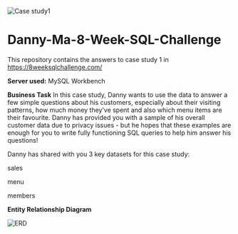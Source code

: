 ![Case study1](https://github.com/user-attachments/assets/e7a1429a-7fd6-4c60-9eeb-5607f29bde02)
# Danny-Ma-8-Week-SQL-Challenge
This repository contains the answers to case study 1 in https://8weeksqlchallenge.com/

**Server used:**
MySQL Workbench

**Business Task**
In this case study, Danny wants to use the data to answer a few simple questions about his customers, especially about their visiting patterns, how much money they’ve spent and also which menu items are their favourite.
Danny has provided you with a sample of his overall customer data due to privacy issues - but he hopes that these examples are enough for you to write fully functioning SQL queries to help him answer his questions!

Danny has shared with you 3 key datasets for this case study:

sales

menu

members

**Entity Relationship Diagram**

![ERD](https://github.com/user-attachments/assets/c1ba11ff-378d-4ded-a8d5-fa91ca6d2d3d)
